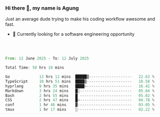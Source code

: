 ### Hi there 👋, my name is Agung
Just an average dude trying to make his coding workflow awesome and fast.

<!--
**agungfir98/agungfir98** is a ✨ _special_ ✨ repository because its `README.md` (this file) appears on your GitHub profile.
-->

- 🔭 Currently looking for a software engineering opportunity
<br/>
<br/>
<!--START_SECTION:waka-->

```rust
From: 12 June 2025 - To: 12 July 2025

Total Time: 58 hrs 18 mins

Go             13 hrs 12 mins  █████▒-------------------   22.63 %
TypeScript     10 hrs 51 mins  ████▒--------------------   18.58 %
hyprlang       9 hrs 35 mins   ████>--------------------   16.42 %
Markdown       3 hrs 24 mins   █░-----------------------   05.84 %
Bash           2 hrs 55 mins   █ -----------------------   05.02 %
CSS            2 hrs 47 mins   █>-----------------------   04.78 %
conf           1 hr 46 mins    ▓------------------------   03.05 %
tmux           1 hr 17 mins    ░------------------------   02.22 %
```

<!--END_SECTION:waka-->
